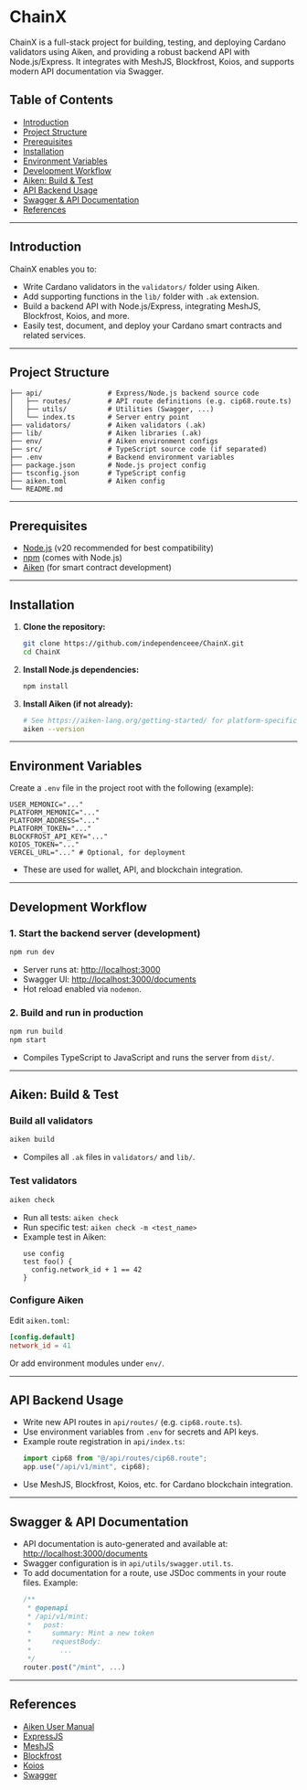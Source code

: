 # ChainX

ChainX is a full-stack project for building, testing, and deploying Cardano validators using Aiken, and providing a robust backend API with Node.js/Express. It integrates with MeshJS, Blockfrost, Koios, and supports modern API documentation via Swagger.

## Table of Contents
- [Introduction](#introduction)
- [Project Structure](#project-structure)
- [Prerequisites](#prerequisites)
- [Installation](#installation)
- [Environment Variables](#environment-variables)
- [Development Workflow](#development-workflow)
- [Aiken: Build & Test](#aiken-build--test)
- [API Backend Usage](#api-backend-usage)
- [Swagger & API Documentation](#swagger--api-documentation)
- [References](#references)

---

## Introduction

ChainX enables you to:
- Write Cardano validators in the `validators/` folder using Aiken.
- Add supporting functions in the `lib/` folder with `.ak` extension.
- Build a backend API with Node.js/Express, integrating MeshJS, Blockfrost, Koios, and more.
- Easily test, document, and deploy your Cardano smart contracts and related services.

---

## Project Structure

```
├── api/                # Express/Node.js backend source code
│   ├── routes/         # API route definitions (e.g. cip68.route.ts)
│   ├── utils/          # Utilities (Swagger, ...)
│   └── index.ts        # Server entry point
├── validators/         # Aiken validators (.ak)
├── lib/                # Aiken libraries (.ak)
├── env/                # Aiken environment configs
├── src/                # TypeScript source code (if separated)
├── .env                # Backend environment variables
├── package.json        # Node.js project config
├── tsconfig.json       # TypeScript config
├── aiken.toml          # Aiken config
└── README.md
```

---

## Prerequisites
- [Node.js](https://nodejs.org/) (v20 recommended for best compatibility)
- [npm](https://www.npmjs.com/) (comes with Node.js)
- [Aiken](https://aiken-lang.org/) (for smart contract development)

---

## Installation

1. **Clone the repository:**
   ```sh
   git clone https://github.com/independenceee/ChainX.git
   cd ChainX
   ```
2. **Install Node.js dependencies:**
   ```sh
   npm install
   ```
3. **Install Aiken (if not already):**
   ```sh
   # See https://aiken-lang.org/getting-started/ for platform-specific instructions
   aiken --version
   ```

---

## Environment Variables

Create a `.env` file in the project root with the following (example):
```env
USER_MEMONIC="..."
PLATFORM_MEMONIC="..."
PLATFORM_ADDRESS="..."
PLATFORM_TOKEN="..."
BLOCKFROST_API_KEY="..."
KOIOS_TOKEN="..."
VERCEL_URL="..." # Optional, for deployment
```
- These are used for wallet, API, and blockchain integration.

---

## Development Workflow

### 1. Start the backend server (development)
```sh
npm run dev
```
- Server runs at: [http://localhost:3000](http://localhost:3000)
- Swagger UI: [http://localhost:3000/documents](http://localhost:3000/documents)
- Hot reload enabled via `nodemon`.

### 2. Build and run in production
```sh
npm run build
npm start
```
- Compiles TypeScript to JavaScript and runs the server from `dist/`.

---

## Aiken: Build & Test

### Build all validators
```sh
aiken build
```
- Compiles all `.ak` files in `validators/` and `lib/`.

### Test validators
```sh
aiken check
```
- Run all tests: `aiken check`
- Run specific test: `aiken check -m <test_name>`
- Example test in Aiken:
  ```aiken
  use config
  test foo() {
    config.network_id + 1 == 42
  }
  ```

### Configure Aiken
Edit `aiken.toml`:
```toml
[config.default]
network_id = 41
```
Or add environment modules under `env/`.

---

## API Backend Usage

- Write new API routes in `api/routes/` (e.g. `cip68.route.ts`).
- Use environment variables from `.env` for secrets and API keys.
- Example route registration in `api/index.ts`:
  ```typescript
  import cip68 from "@/api/routes/cip68.route";
  app.use("/api/v1/mint", cip68);
  ```
- Use MeshJS, Blockfrost, Koios, etc. for Cardano blockchain integration.

---

## Swagger & API Documentation

- API documentation is auto-generated and available at: [http://localhost:3000/documents](http://localhost:3000/documents)
- Swagger configuration is in `api/utils/swagger.util.ts`.
- To add documentation for a route, use JSDoc comments in your route files. Example:
  ```typescript
  /**
   * @openapi
   * /api/v1/mint:
   *   post:
   *     summary: Mint a new token
   *     requestBody:
   *       ...
   */
  router.post("/mint", ...)
  ```

---

## References

- [Aiken User Manual](https://aiken-lang.org)
- [ExpressJS](https://expressjs.com/)
- [MeshJS](https://meshjs.dev/)
- [Blockfrost](https://blockfrost.io/)
- [Koios](https://koios.rest/)
- [Swagger](https://swagger.io/)
